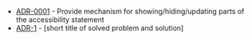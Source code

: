 <!-- adrlog -->

* [ADR-0001](0001-provide-mechanism-to-show-hide-sections-of-accessibility-statement.md) - Provide mechanism for showing/hiding/updating parts of the accessibility statement 
* [ADR-1](template.md) - [short title of solved problem and solution]

<!-- adrlogstop -->
